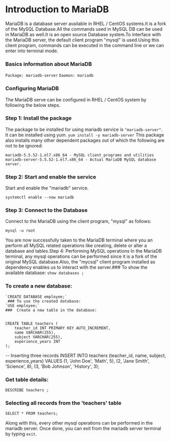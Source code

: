 # Introduction to MariaDB
MariaDB is a database server available in RHEL / CentOS systems.It is a fork of the MySQL Database.All the commands used in MySQL DB can be used in MariaDB as well.It is an open source Database system.To interface with the MariaDB server, the default client program "mysql" is used.Using this client program, commands can be executed in the command line
or we can enter into terminal mode.
###  Basics information about MariaDB
`Package: mariadb-server`
`Daemon: mariadb`
 ### Configuring MariaDB
The MariaDB serve can be configured in RHEL / CentOS system by following the below steps.
### Step 1: Install the package
The package to be installed for using mariadb service is 
`"mariadb-server"`. 
It can be installed using yum.
`yum install -y mariadb-server` 
This package also installs many other dependent packages out of which the following are not to be ignored: 

`mariadb-5.5.52-1.el7.x86_64 - MySQL client programs and utilities` `mariadb-server-5.5.52-1.el7.x86_64 - Actual MariaDB MySQL database server.`
 ### Step 2: Start and enable the service
Start and enable the "mariadb" service.

`systemctl enable --now mariadb` 

### Step 3: Connect to the Database
Connect to the MariaDB using the client program, "mysql" as follows: 

`mysql -u root` 

You are now successfully taken to the MariaDB terminal where you an perform all MySQL related operations like creating, delete or alter a database and tables.Step 4: Performing MySQL operations In the MariaDB terminal, any mysql operations can be performed since it is a fork of the original MySQL database.Also, the "mycsql" client program installed as dependency enables us to interact with the server.###  To show the available database:
`show databases ;` 
 ### To create a new database:
    `CREATE DATABASE employee;`
     ### To use the created database:
    `USE employee;` 
    ###  Create a new table in the database:

   
    CREATE TABLE teachers (
        teacher_id INT PRIMARY KEY AUTO_INCREMENT,
        name VARCHAR(255),
        subject VARCHAR(255),
        experience_years INT
    );
-- Inserting three records
INSERT INTO teachers (teacher_id, name, subject, experience_years)
VALUES (1, 'John Doe', 'Math', 5),
    (2, 'Jane Smith', 'Science', 8),
    (3, 'Bob Johnson', 'History', 3);

###  Get table details:
`DESCRIBE teachers ;` 
### Selecting all records from the 'teachers' table

`SELECT * FROM teachers;` 

Along with this, every other mysql operations can be performed in the mariadb server.
Once done, you can exit from the mariadb server terminal by typing 
`exit`.